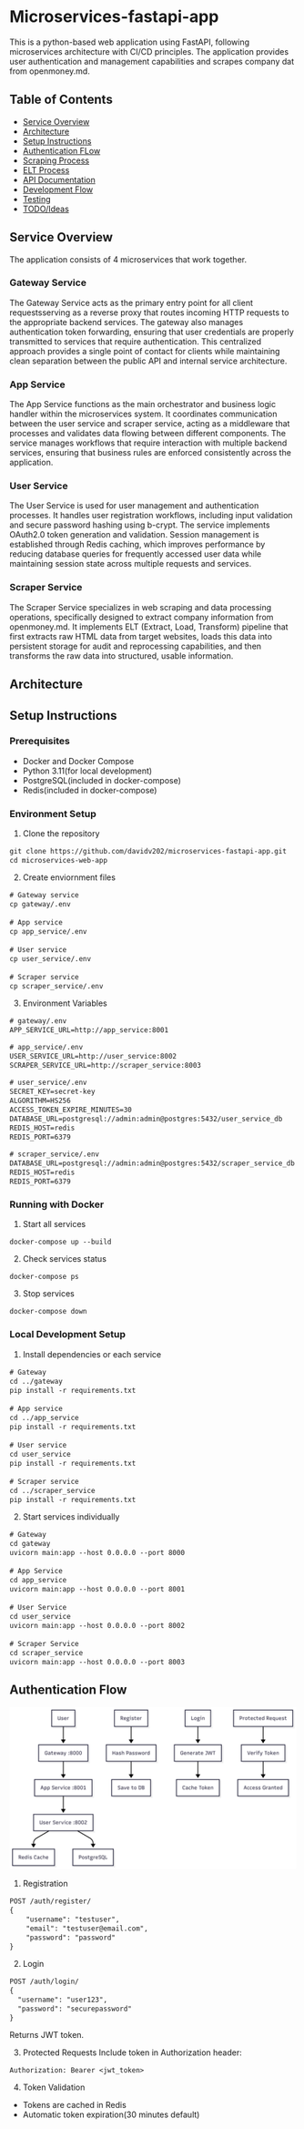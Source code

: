# Microservices-fastapi-app

This is a python-based web application using FastAPI, following microservices architecture with CI/CD principles. The application provides user authentication and management capabilities and scrapes company dat from openmoney.md.

## Table of Contents

- [Service Overview](#service-overview)
- [Architecture](#architecture)
- [Setup Instructions](#setup-instructions)
- [Authentication FLow](#authentication-flow)
- [Scraping Process](#scraping-process)
- [ELT Process](#ELT-process)
- [API Documentation](#api-documentation)
- [Development Flow](#development-flow)
- [Testing](#testing)
- [TODO/Ideas](#todo-ideas)

## Service Overview

The application consists of 4 microservices that work together.

### Gateway Service

The Gateway Service acts as the primary entry point for all client
requestsserving as a reverse proxy that routes incoming HTTP requests to the
appropriate backend services. The gateway also manages authentication token
forwarding, ensuring that user credentials are properly transmitted to
services that require authentication. This centralized approach provides a
single point of contact for clients while maintaining clean separation
between the public API and internal service architecture.

### App Service

The App Service functions as the main orchestrator and business logic
handler within the microservices system. It coordinates communication
between the user service and scraper service, acting as a middleware that
processes and validates data flowing between different
components. The service manages workflows that require interaction
with multiple backend services, ensuring that business rules are enforced
consistently across the application.

### User Service

The User Service is used for user management and authentication processes. It handles user registration workflows, including input validation and secure password hashing using b-crypt. The service implements OAuth2.0 token generation and validation. Session management is established through Redis caching, which improves performance by reducing database queries for frequently accessed user data while maintaining session state across multiple requests and services.

### Scraper Service

The Scraper Service specializes in web scraping and data processing operations, specifically designed to extract company information from openmoney.md. It implements ELT (Extract, Load, Transform) pipeline that first extracts raw HTML data from target websites, loads this data into persistent storage for audit and reprocessing capabilities, and then transforms the raw data into structured, usable information.

## Architecture

## Setup Instructions

### Prerequisites

- Docker and Docker Compose
- Python 3.11(for local development)
- PostgreSQL(included in docker-compose)
- Redis(included in docker-compose)

### Environment Setup

1. Clone the repository

```
git clone https://github.com/davidv202/microservices-fastapi-app.git
cd microservices-web-app
```

2. Create enviornment files

```
# Gateway service
cp gateway/.env

# App service
cp app_service/.env

# User service
cp user_service/.env

# Scraper service
cp scraper_service/.env
```

3. Environment Variables

```
# gateway/.env
APP_SERVICE_URL=http://app_service:8001
```

```
# app_service/.env
USER_SERVICE_URL=http://user_service:8002
SCRAPER_SERVICE_URL=http://scraper_service:8003
```

```
# user_service/.env
SECRET_KEY=secret-key
ALGORITHM=HS256
ACCESS_TOKEN_EXPIRE_MINUTES=30
DATABASE_URL=postgresql://admin:admin@postgres:5432/user_service_db
REDIS_HOST=redis
REDIS_PORT=6379
```

```
# scraper_service/.env
DATABASE_URL=postgresql://admin:admin@postgres:5432/scraper_service_db
REDIS_HOST=redis
REDIS_PORT=6379
```

### Running with Docker

1. Start all services

```
docker-compose up --build
```

2. Check services status

```
docker-compose ps
```

3. Stop services

```
docker-compose down
```

### Local Development Setup

1. Install dependencies or each service

```
# Gateway
cd ../gateway
pip install -r requirements.txt

# App service
cd ../app_service
pip install -r requirements.txt

# User service
cd user_service
pip install -r requirements.txt

# Scraper service
cd ../scraper_service
pip install -r requirements.txt
```

2. Start services individually

```
# Gateway
cd gateway
uvicorn main:app --host 0.0.0.0 --port 8000

# App Service
cd app_service
uvicorn main:app --host 0.0.0.0 --port 8001

# User Service
cd user_service
uvicorn main:app --host 0.0.0.0 --port 8002

# Scraper Service
cd scraper_service
uvicorn main:app --host 0.0.0.0 --port 8003
```

## Authentication Flow

![Authentication Flow](docs/images/authentication_flow.png)

1. Registration

```
POST /auth/register/
{
    "username": "testuser",
    "email": "testuser@email.com",
    "password": "password"
}
```

2. Login

```
POST /auth/login/
{
  "username": "user123",
  "password": "securepassword"
}
```

Returns JWT token.

3. Protected Requests Include token in Authorization header:

```
Authorization: Bearer <jwt_token>
```

4. Token Validation

- Tokens are cached in Redis
- Automatic token expiration(30 minutes default)
